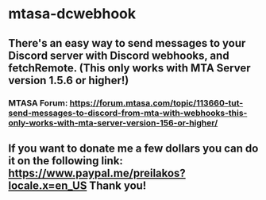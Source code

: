 # mtasa-dcwebhook
## There's an easy way to send messages to your Discord server with Discord webhooks, and fetchRemote. (This only works with MTA Server version 1.5.6 or higher!)
### MTASA Forum: https://forum.mtasa.com/topic/113660-tut-send-messages-to-discord-from-mta-with-webhooks-this-only-works-with-mta-server-version-156-or-higher/
## If you want to donate me a few dollars you can do it on the following link: https://www.paypal.me/preilakos?locale.x=en_US Thank you!
